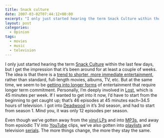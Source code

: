 ```yaml
---
title: Snack culture
date: 2007-03-02T07:44:12+00:00
excerpt: "I only just started hearing the term Snack Culture within the last few days, but I get the impression that it's been"
layout: post
categories:
  - Opinion
tags:
  - movies
  - music
  - television
---
```

I only just started hearing the term [Snack Culture](http://www.wired.com/wired/archive/15.03/snack.html) within the last few days, but I get the impression that it&#8217;s been around for at least a couple of weeks. The idea is that there is a [trend to shorter, more immediate entertainment](http://www.wired.com/wired/archive/15.03/snackminifesto.html), rather than standard, full-length movies, albums, TV, etc. But at the same time, we seem to be [getting into longer forms](http://www.wired.com/wired/archive/15.03/snacklash.html) of entertainment that require longer term commitment. Personally, I&#8217;m deeply involved in [Lost](http://abc.go.com/primetime/lost/index), which is 45 minutes per week. If I wanted to get into it now, I&#8217;d have to start from the beginning to get caught up; that&#8217;s 46 episodes at 45 minutes each&#8211;34.5 hours of television. I got into [Deadwood](http://www.tv.com/shows/deadwood/) in it&#8217;s 3rd season, and had to start from season 1. Mind you, it was only 12 episodes per season.

Even though we&#8217;ve gotten away from the [vinyl LPs](http://en.wikipedia.org/wiki/LP_album) and into [MP3s](http://en.wikipedia.org/wiki/Mp3), and away from epsiodic TV into [YouTube](http://www.youtube.com/browse?s=mp) clips, we&#8217;ve also gotten into [playlists](http://en.wikipedia.org/wiki/Playlist) and television [serials](http://en.wikipedia.org/wiki/Serial_(radio_and_television)). The more things change, the more they stay the same.
